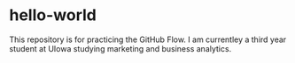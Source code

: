 # hello-world
This repository is for practicing the GitHub Flow.
I am currentley a third year student at UIowa studying marketing and business analytics.
